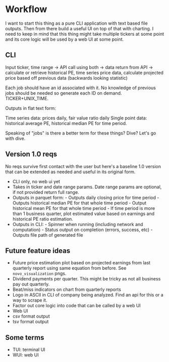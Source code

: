 # Workflow

I want to start this thing as a pure CLI application with text based file outputs. Then from there build a useful UI on top of that with charting. I need to keep in mind that this thing might take multiple tickers at some point and its core logic will be used by a web UI at some point.

## CLI

Input ticker, time range -> API call using both -> data return from API -> calculate or retrieve historical PE, time series price data, calculate projected price based off previous data (backwards looking statistic)

Each job should have an id associated with it. No knowledge of previous jobs should be needed so generate each ID on demand. TICKER+UNIX_TIME.

Outputs in flat text form:

Time series data: prices daily, fair value ratio daily
Single point data: historical average PE, historical median PE for time period.

Speaking of "jobs" is there a better term for these things? Dive? Let's go with dive.

## Version 1.0 reqs

No reqs survive first contact with the user but here's a baseline 1.0 version that can be extended as needed and useful in its original form.

- CLI only, no web ui yet
- Takes in ticker and date range params. Date range params are optional, if not provided return full range.
- Outputs in parquet form:
        - Outputs daily closing price for time period
        - Outputs historical median PE for that whole time period
        - Output historical mean PE for that whole time period
        - If time period is more than 1 business quarter, plot estimated value based on earnings and historical PE ratio estimation.
- Outputs in CLI:
        - Spinner when running (including network and computation)
        - Status output on completion (errors, success, etc)
        - Outputs file path of generated file

## Future feature ideas

- Future price estimation plot based on projected earnings from last quarterly report using same equation from before. See `novo_visualization` pngs.
- Dividend payments per quarter. This might be tricky as not all business pay out quarterly.
- Beat/miss indicators on chart from quarterly reports
- Logo in ASCII in CLI of company being analyzed. Find an api for this or a way to scrape it.
- Factor out core logic into code that can be called by a web UI
- Web UI
- csv format output
- tsv format output

## Some terms

- TUI: terminal UI
- WUI: web UI
